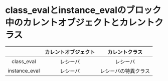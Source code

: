 # class_evalとinstance_evalのブロック中のカレントオブジェクトとカレントクラス

||カレントオブジェクト|カレントクラス|
|:-:|:-:|:-:|
|class_eval|レシーバ|レシーバ|
|instance_eval|レシーバ|レシーバの特異クラス|
